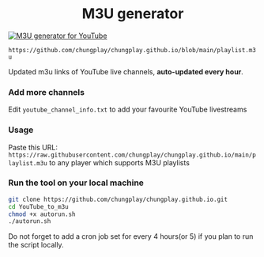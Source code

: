 
<h1 align="center"> M3U generator </h1>

[![M3U generator for YouTube](https://github.com/chungplay/chungplay.github.io/actions/workflows/m3u_Generator.yml/badge.svg)](https://github.com/chungstudio/YouTube_to_m3u/actions/workflows/m3u_Generator.yml)

`https://github.com/chungplay/chungplay.github.io/blob/main/playlist.m3u`

Updated m3u links of YouTube live channels, **auto-updated every hour**.


### Add more channels
Edit `youtube_channel_info.txt` to add your favourite YouTube livestreams
### Usage
Paste this URL: `https://raw.githubusercontent.com/chungplay/chungplay.github.io/main/playlist.m3u` to any player which supports M3U playlists

### Run the tool on your local machine
``` bash
git clone https://github.com/chungplay/chungplay.github.io.git
cd YouTube_to_m3u
chmod +x autorun.sh
./autorun.sh
```

Do not forget to add a cron job set for every 4 hours(or 5) if you plan to run the script locally.
